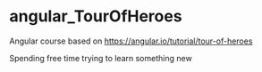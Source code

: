 # angular_TourOfHeroes
Angular course based on https://angular.io/tutorial/tour-of-heroes

Spending free time trying to learn something new
